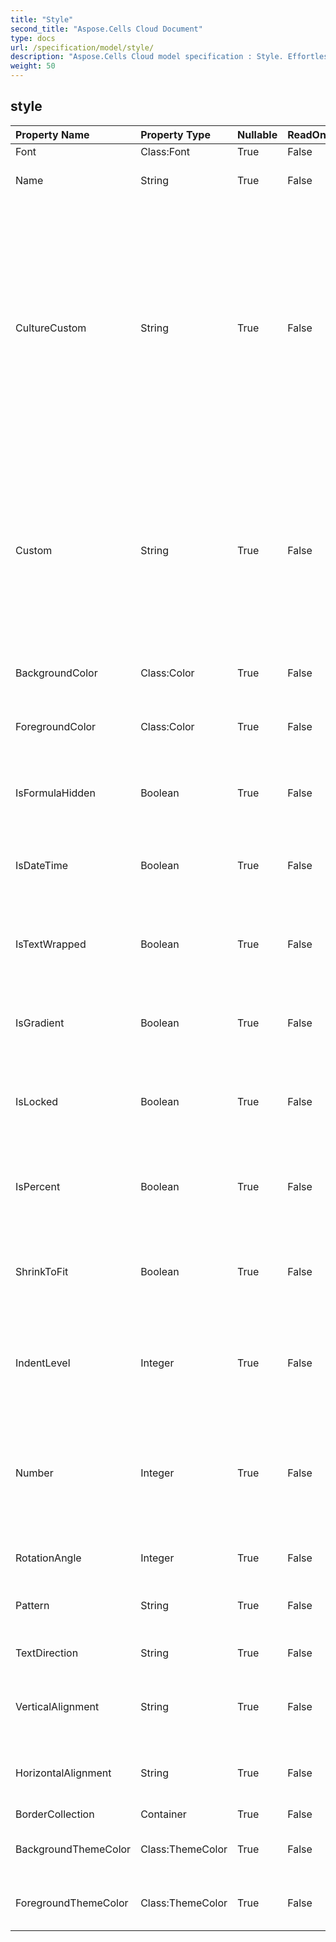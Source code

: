 ```yaml
---
title: "Style"
second_title: "Aspose.Cells Cloud Document"
type: docs
url: /specification/model/style/
description: "Aspose.Cells Cloud model specification : Style. Effortlessly handle Excel and other spreadsheet documents with features like opening, generating, editing, splitting, merging, comparing, and converting."
weight: 50
---
```


## **style**

 

| Property Name | Property Type | Nullable |  ReadOnly | DefaultValue | Description | 
| :- | :- | :- |:- |  :- | :- |
| Font | Class:Font | True |  False |  | Gets a  object.  |  
| Name | String | True |  False |  | Gets or sets the name of the style.  |  
| CultureCustom | String | True |  False |  | Gets and sets the culture-dependent pattern string for number format.            If no number format has been set for this object, null will be returned.            If number format is builtin, the pattern string corresponding to the builtin number will be returned.  |  
| Custom | String | True |  False |  | Represents the custom number format string of this style object.            If the custom number format is not set(For example, the number format is builtin), "" will be returned.  |  
| BackgroundColor | Class:Color | True |  False |  | Gets or sets a style's background color.  |  
| ForegroundColor | Class:Color | True |  False |  | Gets or sets a style's foreground color.  |  
| IsFormulaHidden | Boolean | True |  False |  | Represents if the formula will be hidden when the worksheet is protected.  |  
| IsDateTime | Boolean | True |  False |  | Indicates whether the number format is a date format.  |  
| IsTextWrapped | Boolean | True |  False |  | Gets or sets a value indicating whether the text within a cell is wrapped.  |  
| IsGradient | Boolean | True |  False |  | Indicates whether the cell shading is a gradient pattern.  |  
| IsLocked | Boolean | True |  False |  | Gets or sets a value indicating whether a cell can be modified or not.  |  
| IsPercent | Boolean | True |  False |  | Indicates whether the number format is a percent format.  |  
| ShrinkToFit | Boolean | True |  False |  | Represents if text automatically shrinks to fit in the available column width.  |  
| IndentLevel | Integer | True |  False |  | Represents the indent level for the cell or range. Can only be an integer from 0 to 250.  |  
| Number | Integer | True |  False |  | Gets or sets the display format of numbers and dates. The formatting patterns are different for different regions.  |  
| RotationAngle | Integer | True |  False |  | Represents text rotation angle.  |  
| Pattern | String | True |  False |  | Gets or sets the cell background pattern type.  |  
| TextDirection | String | True |  False |  | Represents text reading order.  |  
| VerticalAlignment | String | True |  False |  | Gets or sets the vertical alignment type of the text in a cell.  |  
| HorizontalAlignment | String | True |  False |  | Gets or sets the horizontal alignment type of the text in a cell.  |  
| BorderCollection | Container | True |  False |  |  |  
| BackgroundThemeColor | Class:ThemeColor | True |  False |  | Gets and sets the background theme color.  |  
| ForegroundThemeColor | Class:ThemeColor | True |  False |  | Gets and sets the foreground theme color.  |  

